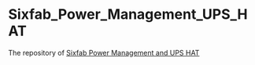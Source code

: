 # Sixfab_Power_Management_UPS_HAT
The repository of [Sixfab Power Management and UPS HAT](https://sixfab.com/product/raspberry-pi-power-management-ups-hat/)
